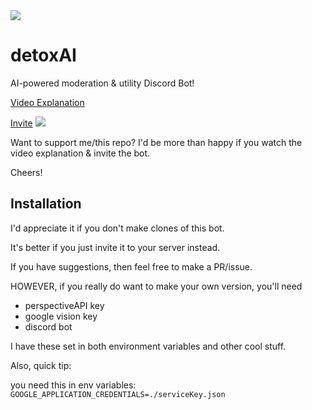<img src="https://cdn.discordapp.com/attachments/714962275303424071/814764599995531264/unknown.png"/>

# detoxAI
AI-powered moderation &amp; utility Discord Bot!

[Video Explanation](https://youtu.be/zYD2VBgabX8)

[Invite](https://discord.com/oauth2/authorize?client_id=784109092330799124&permissions=8&scope=bot)
<a href="http://discord.gg/NnzW42c"><img src="https://discordapp.com/api/guilds/707836684435324952/embed.png"/></a>

Want to support me/this repo? I'd be more than happy if you watch the video explanation & invite the bot.

Cheers!

## Installation
I'd appreciate it if you don't make clones of this bot.

It's better if you just invite it to your server instead.

If you have suggestions, then feel free to make a PR/issue.

HOWEVER, if you really do want to make your own version, you'll need
- perspectiveAPI key
- google vision key
- discord bot

I have these set in both environment variables and other cool stuff.

Also, quick tip:

you need this in env variables: `GOOGLE_APPLICATION_CREDENTIALS=./serviceKey.json`
